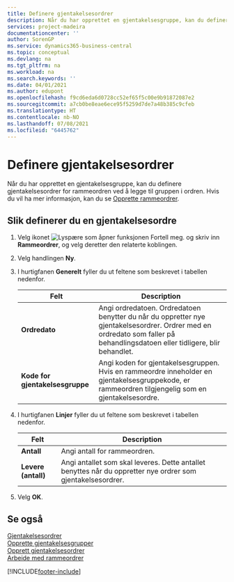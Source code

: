 ```yaml
---
title: Definere gjentakelsesordrer
description: Når du har opprettet en gjentakelsesgruppe, kan du definere gjentakelsesordrer for rammeordren ved å legge til gruppen i ordren.
services: project-madeira
documentationcenter: ''
author: SorenGP
ms.service: dynamics365-business-central
ms.topic: conceptual
ms.devlang: na
ms.tgt_pltfrm: na
ms.workload: na
ms.search.keywords: ''
ms.date: 04/01/2021
ms.author: edupont
ms.openlocfilehash: f9cd6eda6d0728cc52ef65f5c00e9b91872087e2
ms.sourcegitcommit: a7cb0be8eae6ece95f5259d7de7a48b385c9cfeb
ms.translationtype: HT
ms.contentlocale: nb-NO
ms.lasthandoff: 07/08/2021
ms.locfileid: "6445762"
---
```

# <a name="set-up-recurring-orders"></a>Definere gjentakelsesordrer
Når du har opprettet en gjentakelsesgruppe, kan du definere gjentakelsesordrer for rammeordren ved å legge til gruppen i ordren. Hvis du vil ha mer informasjon, kan du se [Opprette rammeordrer](how-to-set-up-recurring-groups.md).  

## <a name="to-set-up-a-recurring-order"></a>Slik definerer du en gjentakelsesordre  

1.  Velg ikonet ![Lyspære som åpner funksjonen Fortell meg.](../../media/ui-search/search_small.png "Fortell hva du vil gjøre") og skriv inn **Rammeordrer**, og velg deretter den relaterte koblingen.  
2.  Velg handlingen **Ny**.  
3.  I hurtigfanen **Generelt** fyller du ut feltene som beskrevet i tabellen nedenfor.  

    |Felt|Description|  
    |---------------------------------|---------------------------------------|  
    |**Ordredato**|Angi ordredatoen. Ordredatoen benytter du når du oppretter nye gjentakelsesordrer. Ordrer med en ordredato som faller på behandlingsdatoen eller tidligere, blir behandlet.|  
    |**Kode for gjentakelsesgruppe**|Angi koden for gjentakelsesgruppen. Hvis en rammeordre inneholder en gjentakelsesgruppekode, er rammeordren tilgjengelig som en gjentakelsesordre.|  

4.  I hurtigfanen **Linjer** fyller du ut feltene som beskrevet i tabellen nedenfor.  

    |Felt|Description|  
    |---------------------------------|---------------------------------------|  
    |**Antall**|Angi antall for rammeordren.|  
    |**Levere (antall)**|Angi antallet som skal leveres. Dette antallet benyttes når du oppretter nye ordrer som gjentakelsesordrer.|  

5.  Velg **OK**.  

## <a name="see-also"></a>Se også  
 [Gjentakelsesordrer](recurring-orders.md)   
 [Opprette gjentakelsesgrupper](how-to-set-up-recurring-groups.md)   
 [Opprett gjentakelsesordrer](how-to-create-recurring-orders.md)   
 [Arbeide med rammeordrer](../../sales-how-to-create-blanket-sales-orders.md)


[!INCLUDE[footer-include](../../includes/footer-banner.md)]